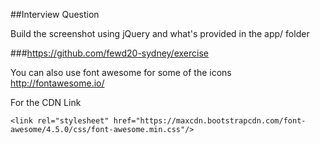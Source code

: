 ##Interview Question

Build the screenshot using jQuery and what's provided in the app/ folder

###https://github.com/fewd20-sydney/exercise

You can also use font awesome for some of the icons http://fontawesome.io/

For the CDN Link
```
<link rel="stylesheet" href="https://maxcdn.bootstrapcdn.com/font-awesome/4.5.0/css/font-awesome.min.css"/>
```
